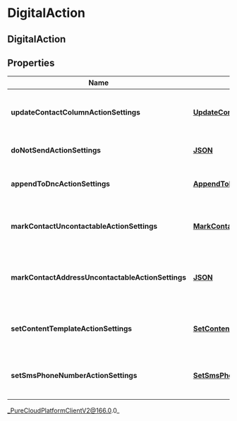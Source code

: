 # DigitalAction

## DigitalAction

## Properties

|Name | Type | Description | Notes|
|------------ | ------------- | ------------- | -------------|
| **updateContactColumnActionSettings** | [**UpdateContactColumnActionSettings**](UpdateContactColumnActionSettings) | The settings for an &#39;update contact column&#39; action. | [optional] |
| **doNotSendActionSettings** | [**JSON**](JSON) | The settings for a &#39;do not send&#39; action. | [optional] |
| **appendToDncActionSettings** | [**AppendToDncActionSettings**](AppendToDncActionSettings) | The settings for an &#39;Append to DNC&#39; action. | [optional] |
| **markContactUncontactableActionSettings** | [**MarkContactUncontactableActionSettings**](MarkContactUncontactableActionSettings) | The settings for a &#39;mark contact uncontactable&#39; action. | [optional] |
| **markContactAddressUncontactableActionSettings** | [**JSON**](JSON) | The settings for an &#39;mark contact address uncontactable&#39; action. | [optional] |
| **setContentTemplateActionSettings** | [**SetContentTemplateActionSettings**](SetContentTemplateActionSettings) | The settings for a &#39;Set content template&#39; action. | [optional] |
| **setSmsPhoneNumberActionSettings** | [**SetSmsPhoneNumberActionSettings**](SetSmsPhoneNumberActionSettings) | The settings for a &#39;set sms phone number&#39; action. | [optional] |



_PureCloudPlatformClientV2@166.0.0_
